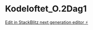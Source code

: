 # Kodeloftet_O.2Dag1

[Edit in StackBlitz next generation editor ⚡️](https://stackblitz.com/~/github.com/sharmababita/Kodeloftet_O.2Dag1)
